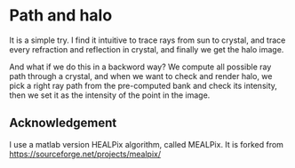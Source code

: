 # Path and halo

It is a simple try. I find it intuitive to trace rays from sun to crystal, and trace every refraction and reflection in crystal, and finally we get the halo image.

And what if we do this in a backword way? We compute all possible ray path through a crystal, and when we want to check and render halo, we pick a right ray path from the pre-computed bank and check its intensity, then we set it as the intensity of the point in the image.

## Acknowledgement

I use a matlab version HEALPix algorithm, called MEALPix. It is forked from https://sourceforge.net/projects/mealpix/
